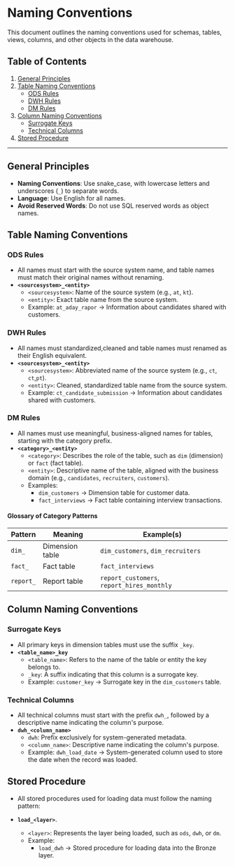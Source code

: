 # **Naming Conventions**

This document outlines the naming conventions used for schemas, tables, views, columns, and other objects in the data warehouse.

## **Table of Contents**

1. [General Principles](#general-principles)
2. [Table Naming Conventions](#table-naming-conventions)
   - [ODS Rules](#ODS-rules)
   - [DWH Rules](#DWH-rules)
   - [DM Rules](#DM-rules)
3. [Column Naming Conventions](#column-naming-conventions)
   - [Surrogate Keys](#surrogate-keys)
   - [Technical Columns](#technical-columns)
4. [Stored Procedure](#stored-procedure-naming-conventions)
---

## **General Principles**

- **Naming Conventions**: Use snake_case, with lowercase letters and underscores (`_`) to separate words.
- **Language**: Use English for all names.
- **Avoid Reserved Words**: Do not use SQL reserved words as object names.

## **Table Naming Conventions**

### **ODS Rules**
- All names must start with the source system name, and table names must match their original names without renaming.
- **`<sourcesystem>_<entity>`**  
  - `<sourcesystem>`: Name of the source system (e.g., `at`, `kt`).  
  - `<entity>`: Exact table name from the source system.  
  - Example: `at_aday_rapor` → Information about candidates shared with customers.

### **DWH Rules**
- All names must standardized,cleaned and table names must renamed as their English equivalent.
- **`<sourcesystem>_<entity>`**  
  - `<sourcesystem>`: Abbreviated name of the source system (e.g., `ct`, `ct`,`pt`).  
  - `<entity>`: Cleaned, standardized table name from the source system.  
  - Example: `ct_candidate_submission` → Information about candidates shared with customers.

### **DM Rules**
- All names must use meaningful, business-aligned names for tables, starting with the category prefix.
- **`<category>_<entity>`**  
  - `<category>`: Describes the role of the table, such as `dim` (dimension) or `fact` (fact table).  
  - `<entity>`: Descriptive name of the table, aligned with the business domain (e.g., `candidates`, `recruiters`, `customers`).  
  - Examples:
    - `dim_customers` → Dimension table for customer data.  
    - `fact_interviews` → Fact table containing interview transactions.  

#### **Glossary of Category Patterns**

| Pattern     | Meaning                           | Example(s)                              |
|-------------|-----------------------------------|-----------------------------------------|
| `dim_`      | Dimension table                  | `dim_customers`, `dim_recruiters`           |
| `fact_`     | Fact table                       | `fact_interviews`                            |
| `report_`   | Report table                     | `report_customers`, `report_hires_monthly`   |

## **Column Naming Conventions**

### **Surrogate Keys**  
- All primary keys in dimension tables must use the suffix `_key`.
- **`<table_name>_key`**  
  - `<table_name>`: Refers to the name of the table or entity the key belongs to.  
  - `_key`: A suffix indicating that this column is a surrogate key.  
  - Example: `customer_key` → Surrogate key in the `dim_customers` table.
  
### **Technical Columns**
- All technical columns must start with the prefix `dwh_`, followed by a descriptive name indicating the column's purpose.
- **`dwh_<column_name>`**  
  - `dwh`: Prefix exclusively for system-generated metadata.  
  - `<column_name>`: Descriptive name indicating the column's purpose.  
  - Example: `dwh_load_date` → System-generated column used to store the date when the record was loaded.
 
## **Stored Procedure**

- All stored procedures used for loading data must follow the naming pattern:
- **`load_<layer>`**.
  
  - `<layer>`: Represents the layer being loaded, such as `ods`, `dwh`, or `dm`.
  - Example: 
    - `load_dwh` → Stored procedure for loading data into the Bronze layer.
